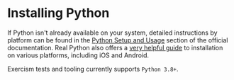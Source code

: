 # Installing Python

If Python isn't already available on your system,  detailed instructions by platform can be found in the [Python Setup and Usage][using python] section of the official documentation.
Real Python also offers a [very helpful guide][helpful guide] to installation on various platforms, including iOS and Android.

Exercism tests and tooling currently supports `Python 3.8+`.

[helpful guide]: https://realpython.com/installing-python/
[using python]: https://docs.python.org/3/using/index.html
